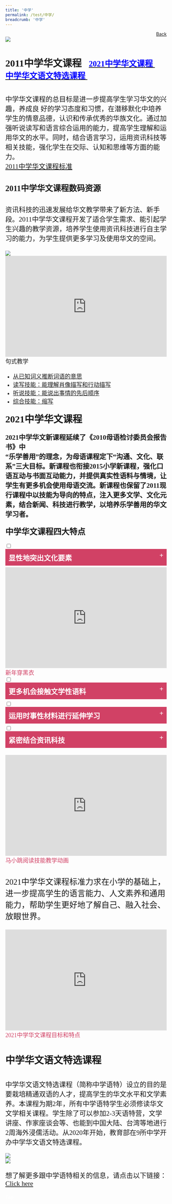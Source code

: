 ```yaml
---
title: '中学'
permalink: /test/中学/
breadcrumb: '中学'
---
```

<html>
<body>
<style>
   table {
  font-family: arial, sans-serif;
  border-collapse: collapse;
  width: 100%;
}

td{
  border: 1px solid #dddddd;
  text-align: left;
  padding: 8px;
  width:60%;
}
  .tab img{
   width: 80%;
 }
  * {
  box-sizing: border-box;
}

 .tab table {
   display: none;
}
.tab table:target {
  display: block;
}
  .column {
  float: left;
  width: 80%;
  padding: 5px;
}
.atab label {
    position: relative;
    display: block;
    background: #d14165;
    color: #fff;
    font-weight: 700;
    padding: 10px;
    cursor: pointer;
 }
 .row {
    display: flex;
    height: 8%;
}
 .atab label::after {
  content: "+";
  font-size: 22px;
  position: absolute;
  right: 10px;
  top: 7px;
  transition: all 0.4s;
}
 iframe{
border : 0;
width:100%;
}
 .atab input[type=checkbox]:checked + label::after,
.atab input[type=radio]:checked + label::after {
    content: 'x';
    right: 14px;
    top: 7px;
  //transform:rotate(-225deg);
   /* transform: rotate(90deg); */
}
.tab-content {
  overflow: hidden;
  display: none;
  width:100%; 
}
.atab{
  margin-bottom: 5px;
  width:100%;  
}
 
</style>
<a href="/gallery/华文学习展示区-chinese-exhibitions-a/moe-curriculum/" style="float:right;">Back</a><br/>
<img src="/images/MTLS_Chinese_Secondary-Header-2.jpg">
<p style="font-size:28px;font-family:KaiTi" ><h4 style="font-size:30px;font-family:KaiTi ;">2011中学华文课程
  &nbsp;  
 <a href="#C1" style="font-size:25px"><span style="color:blue;font-family:KaiTi">2021中学华文课程
</span></a>&nbsp;&nbsp;
 <a href="#C2" style="font-size:25px"><span style="color:blue;font-family:KaiTi">中学华文语文特选课程
</span></a>&nbsp;&nbsp; </h4>
<p style="font-size:21px;font-family:KaiTi">
中学华文课程的总目标是进一步提高学生学习华文的兴趣，养成良 好的学习态度和习惯，在潜移默化中培养学生的情意品德，认识和传承优秀的华族文化。通过加强听说读写和语言综合运用的能力，提高学生理解和运用华文的水平。同时，结合语言学习，运用资讯科技等相关技能，强化学生在交际、认知和思维等方面的能力。
<br/>
<a href="/Gallery/chinese-secondary-2011-syllabus.pdf" target="_blank"><span style="font-size:21px;font-family:KaiTi" >2011中学华文课程标准</span></a>
 </p>
<h4 style="font-size:25px;font-family:KaiTi">2011中学华文课程数码资源
</h4>
<p style="font-size:21px;font-family:KaiTi">资讯科技的迅速发展给华文教学带来了新方法、新手段。2011中学华文课程开发了适合学生需求、能引起学生兴趣的教学资源，培养学生使用资讯科技进行自主学习的能力，为学生提供更多学习及使用华文的空间。<br/><br/>
  <img src="/images/MTLS_Chinese_Secondary-Table.PNG"><br/>
  <iframe width="560" height="315" src="https://www.youtube.com/embed/tpObxPbjxgA" frameborder="0" allow="accelerometer; autoplay; encrypted-media; gyroscope; picture-in-picture" allowfullscreen></iframe> <span style="font-size:18px;font-family:KaiTi" > 句式教学
</span> <br/>
  <ul >
    <li style="font-size:18px;font-family:KaiTi"><a href="#" target="_blank">从已知词义推断词语的意思
</a></li>
      <li style="font-size:18px;font-family:KaiTi"><a href="#" target="_blank">读写技能：能理解肖像描写和行动描写
</a></li>
      <li style="font-size:18px;font-family:KaiTi"><a href="#" target="_blank">听说技能：能说出事情的先后顺序
</a></li>
      <li style="font-size:18px;font-family:KaiTi"><a href="#" target="_blank">综合技能：缩写
</a></li>
</ul>
</p>
<h4 id="C1"> <span style="font-size:30px;font-family:KaiTi">2021中学华文课程 </span></h4>
<p style="font-size:21px;font-family:KaiTi"> <strong>2021中学华文新课程延续了《2010母语检讨委员会报告书》中
  <br/>“乐学善用”的理念，为母语课程定下“沟通、文化、联系”三大目标。新课程也衔接2015小学新课程，强化口语互动与书面互动能力，并提供真实性语料与情境，让学生有更多机会使用母语交流。新课程也保留了2011现行课程中以技能为导向的特点，注入更多文学、文化元素，结合新闻、科技进行教学，以培养乐学善用的华文学习者。</strong>
</p>
<h4 id="C2"> <span style="font-family:KaiTi;font-size:25px;">中学华文课程四大特点 </span>
</h4>
<div class="atab">
      <input id="tab-1" type="checkbox" name="tab">
   <label for="tab-1" style="font-family:KaiTi;font-size:22px" class="lbCh">显性地突出文化要素
</label>
     <div class="tab-content">
          <table>
       <tr>
         <td><p style="font-size:21px;font-family:KaiTi" >
           <ul><li style="font-size:21px;font-family:KaiTi"><strong>清楚列明每个单元所承载的文化要素，并结合教材内容，加入文化板块。
</strong></li>
             <li style="font-size:21px;font-family:KaiTi"><strong>在不同课程中融入相似的文化要素，如：中一高华、快捷华文、普华、基华都融入农历新年的文化元素。
</strong></li>
             <li style="font-size:21px;font-family:KaiTi"><strong>点击视频，了解学生如何在学习华文的同时，进一步了解华族文化的意义。
</strong></li>
           </ul>
    </p> 
</td>
<td>
  <p><img src="/images/CL-School-right1.jpg"> </p>    
</td>
  </tr>
</table>
  </div></div>
<iframe width="560" height="315" src="https://www.youtube.com/embed/The8l4h93tA" frameborder="0" allow="accelerometer; autoplay; encrypted-media; gyroscope; picture-in-picture" allowfullscreen></iframe><br/><span style="color:#d14165;font-size:18px;font-family:KaiTi">新年穿黑衣</span>

<div class="atab">
      <input id="tab-2" type="checkbox" name="tab">
   <label for="tab-2" style="font-family:KaiTi;font-size:22px" class="lbCh">更多机会接触文学性语料
</label>
     <div class="tab-content">
       <p style="font-family:KaiTi;font-size:21px;">
       <ul>
         <li style="font-family:KaiTi;font-size:21px;"><strong>精读教材：</strong><br/>
           课文将纳入更多 <span style="font-family:KaiTi;font-size:21px;color:blue;"> 文学性语料 </span>，借以发展学生的想象力和增加阅读乐趣。
</li>
        <li style="font-family:KaiTi;font-size:21px;"><strong>泛读教材：
</strong><br/>
          开发课文以外的<span style="font-family:KaiTi;font-size:21px;color:blue;"> 泛读 </span> 教材，以多种形式呈现。通过精泛阅读结合，培养学生的阅读习惯，提高学习效益。
</li></ul></p>
  <div class="row">
 <div class="column">
 <iframe width="560" height="315" src="https://www.youtube.com/embed/8bum7oZhw28" frameborder="0" allow="accelerometer; autoplay; encrypted-media; gyroscope; picture-in-picture" allowfullscreen></iframe><br/>
  <span style="color:#d14165;font-size:18px;font-family:KaiTi"> 泛读教材</span>
</div>
  <div class="column">
  <iframe width="560" height="315" src="https://www.youtube.com/embed/8bum7oZhw28" frameborder="0" allow="accelerometer; autoplay; encrypted-media; gyroscope; picture-in-picture" allowfullscreen></iframe><br/><span style="color:#d14165;font-size:18px;font-family:KaiTi">精泛结合的动画
</span></div> </div>
   </div></div>

   <div class="atab">
      <input id="tab-3" type="checkbox" name="tab">
   <label for="tab-3" style="font-family:KaiTi;font-size:22px" class="lbCh"> 运用时事性材料进行延伸学习
</label>
     <div class="tab-content">
      <table>
       <tr>
         <td><p style="font-size:21px;font-family:KaiTi" >
           <ul><li style="font-size:21px;font-family:KaiTi"><strong>在课本之外，鼓励学生阅读和讨论国内外的新闻时事，从而锻炼学生的思维能力、扩大学生的国际视野。
</strong></li>
             <li style="font-size:21px;font-family:KaiTi"><strong>以本地媒体合作，丰富华文学习的资源：
</strong></li> </ul>
    早报校园网:<a href="https://zbschools.sg/" target="_blank"> https://zbschools.sg/</a><br/>
    8视界:<a href="https://www.8world.com/" target="_blank"> https://www.8world.com/</a><br/>
 </p> 
</td>
<td>
  <img src="/images/CL-School_right2.jpg">  
</td>
  </tr>
</table>
  </div></div>
  
  <div class="atab">
      <input id="tab-4" type="checkbox" name="tab">
   <label for="tab-4" style="font-family:KaiTi;font-size:22px" class="lbCh">紧密结合资讯科技
</label>
     <div class="tab-content">
      <table>
       <tr>
         <td><p style="font-size:21px;font-family:KaiTi" >
           <ul><li style="font-size:21px;font-family:KaiTi"><strong>部分内容采用非纸质教材。
</strong></li>
             <li style="font-size:21px;font-family:KaiTi"><strong>通过学生学习平台（SLS）促进自主性学习、探究式学习、  合作式学习等。
</strong></li> 
            <li style="font-size:21px;font-family:KaiTi"><strong>运用资讯科技开发教学资源，让    华文学习更有趣味性，让学习体验更丰富而有意义。
</strong></li></ul>
            </p> 
</td>
<td>
  <p><img src="/images/CL-School-right3.jpg"> </p>    
</td>
  </tr>
</table>
</div></div>
<br/>
<iframe width="560" height="315" src="https://www.youtube.com/embed/MWj1w8kOPOg" frameborder="0" allow="accelerometer; autoplay; encrypted-media; gyroscope; picture-in-picture" allowfullscreen></iframe><br/><span style="color:#d14165;font-size:18px;font-family:KaiTi">马小跳阅读技能教学动画</span>
<br/>
<h4 style="font-size:25px;font-family:KaiTi;"></h4>
<p style="font-size:25px;font-family:KaiTi;">2021中学华文课程标准力求在小学的基础上，进一步提高学生的语言能力、人文素养和通用能力，帮助学生更好地了解自己、融入社会、放眼世界。
</p>
<iframe width="560" height="315" src="https://www.youtube.com/embed/_llPZDTFQaI" frameborder="0" allow="accelerometer; autoplay; encrypted-media; gyroscope; picture-in-picture" allowfullscreen></iframe><br/><span style="color:#d14165;font-size:18px;font-family:KaiTi">2021中学华文课程目标和特点
</span><br/>
<h4 style="font-size:30px;font-family:KaiTi;">中学华文语文特选课程
</h4>
<p style="font-size:21px;font-family:KaiTi;">中学华文语文特选课程（简称中学语特）设立的目的是要栽培精通双语的人才，提高学生的华文水平和文学素养。本课程为期2年，所有中学语特学生必须修读华文文学相关课程。学生除了可以参加2-3天语特营，文学讲座、作家座谈会等、也能到中国大陆、台湾等地进行2周海外浸儒活动。从2020年开始，教育部在9所中学开办中学华文语文特选课程。</p>
<img src="/images/CL_Sch-Secondary.jpg"><br/>
<img src="/images/CL-Sch_Sec_Activities.jpg"> <br/>
<p style="font-size:21px;font-family:KaiTi;">想了解更多跟中学语特相关的信息，请点击以下链接： <a href="https://beta.moe.gov.sg/secondary/courses/express/electives/?term=Language&subterm=Chinese%20Language%20Elective%20Programme%20at%20Secondary%20Level%20(CLEP-Sec)&_ga=2.7827835.831819559.1588675943-1869488884.1587536017" target="_blank"> Click here</a></p>
<div class="btntop"><a href="#top" style="text-decoration:none;"><span style="color:white"><b>Top</b></span></a></div>



